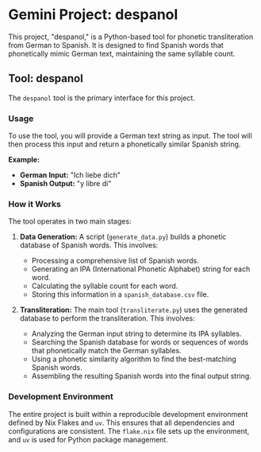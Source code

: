 # Gemini Project: despanol

This project, "despanol," is a Python-based tool for phonetic transliteration from German to Spanish. It is designed to find Spanish words that phonetically mimic German text, maintaining the same syllable count.

## Tool: despanol

The `despanol` tool is the primary interface for this project.

### Usage

To use the tool, you will provide a German text string as input. The tool will then process this input and return a phonetically similar Spanish string.

**Example:**

*   **German Input:** "Ich liebe dich"
*   **Spanish Output:** "y libre di"

### How it Works

The tool operates in two main stages:

1.  **Data Generation:** A script (`generate_data.py`) builds a phonetic database of Spanish words. This involves:
    *   Processing a comprehensive list of Spanish words.
    *   Generating an IPA (International Phonetic Alphabet) string for each word.
    *   Calculating the syllable count for each word.
    *   Storing this information in a `spanish_database.csv` file.

2.  **Transliteration:** The main tool (`transliterate.py`) uses the generated database to perform the transliteration. This involves:
    *   Analyzing the German input string to determine its IPA syllables.
    *   Searching the Spanish database for words or sequences of words that phonetically match the German syllables.
    *   Using a phonetic similarity algorithm to find the best-matching Spanish words.
    *   Assembling the resulting Spanish words into the final output string.

### Development Environment

The entire project is built within a reproducible development environment defined by Nix Flakes and `uv`. This ensures that all dependencies and configurations are consistent. The `flake.nix` file sets up the environment, and `uv` is used for Python package management.
